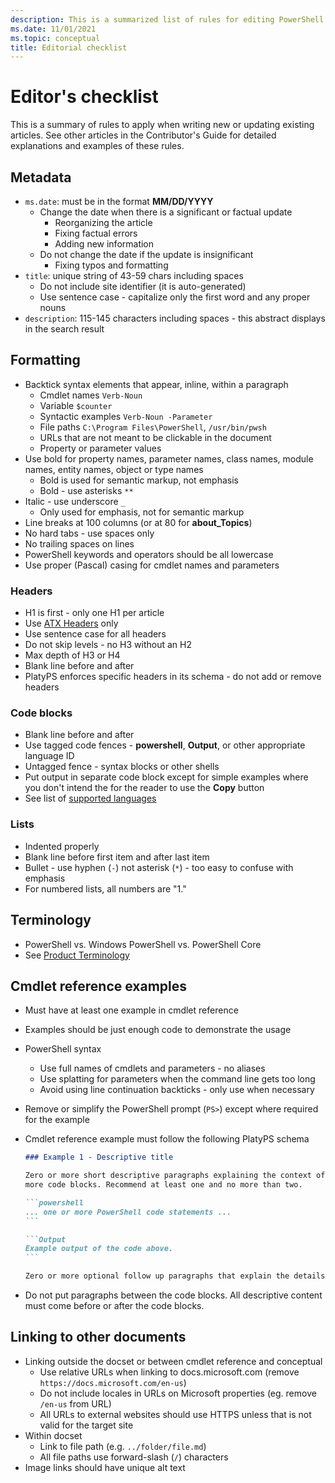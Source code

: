 ```yaml
---
description: This is a summarized list of rules for editing PowerShell documentation.
ms.date: 11/01/2021
ms.topic: conceptual
title: Editorial checklist
---
```

# Editor's checklist

This is a summary of rules to apply when writing new or updating existing articles. See other
articles in the Contributor's Guide for detailed explanations and examples of these rules.

## Metadata

- `ms.date`: must be in the format **MM/DD/YYYY**
  - Change the date when there is a significant or factual update
    - Reorganizing the article
    - Fixing factual errors
    - Adding new information
  - Do not change the date if the update is insignificant
    - Fixing typos and formatting
- `title`: unique string of 43-59 chars including spaces
  - Do not include site identifier (it is auto-generated)
  - Use sentence case - capitalize only the first word and any proper nouns
- `description`: 115-145 characters including spaces - this abstract displays in the search result

## Formatting

- Backtick syntax elements that appear, inline, within a paragraph
  - Cmdlet names `Verb-Noun`
  - Variable `$counter`
  - Syntactic examples `Verb-Noun -Parameter`
  - File paths `C:\Program Files\PowerShell`, `/usr/bin/pwsh`
  - URLs that are not meant to be clickable in the document
  - Property or parameter values
- Use bold for property names, parameter names, class names, module names, entity names, object or
  type names
  - Bold is used for semantic markup, not emphasis
  - Bold - use asterisks `**`
- Italic - use underscore `_`
  - Only used for emphasis, not for semantic markup
- Line breaks at 100 columns (or at 80 for **about_Topics**)
- No hard tabs - use spaces only
- No trailing spaces on lines
- PowerShell keywords and operators should be all lowercase
- Use proper (Pascal) casing for cmdlet names and parameters

### Headers

- H1 is first - only one H1 per article
- Use [ATX Headers](https://github.github.com/gfm/#atx-headings) only
- Use sentence case for all headers
- Do not skip levels - no H3 without an H2
- Max depth of H3 or H4
- Blank line before and after
- PlatyPS enforces specific headers in its schema - do not add or remove headers

### Code blocks

- Blank line before and after
- Use tagged code fences - **powershell**, **Output**, or other appropriate language ID
- Untagged fence - syntax blocks or other shells
- Put output in separate code block except for simple examples where you don't intend the for the
  reader to use the **Copy** button
- See list of [supported languages](/contribute/code-in-docs#supported-languages)

### Lists

- Indented properly
- Blank line before first item and after last item
- Bullet - use hyphen (`-`) not asterisk (`*`) - too easy to confuse with emphasis
- For numbered lists, all numbers are "1."

## Terminology

- PowerShell vs. Windows PowerShell vs. PowerShell Core
- See [Product Terminology](powershell-style-guide.md#product-terminology)

## Cmdlet reference examples

- Must have at least one example in cmdlet reference
- Examples should be just enough code to demonstrate the usage
- PowerShell syntax
  - Use full names of cmdlets and parameters - no aliases
  - Use splatting for parameters when the command line gets too long
  - Avoid using line continuation backticks - only use when necessary
- Remove or simplify the PowerShell prompt (`PS>`) except where required for the example
- Cmdlet reference example must follow the following PlatyPS schema

  ~~~Markdown
  ### Example 1 - Descriptive title

  Zero or more short descriptive paragraphs explaining the context of the example followed by one or
  more code blocks. Recommend at least one and no more than two.

  ```powershell
  ... one or more PowerShell code statements ...
  ```

  ```Output
  Example output of the code above.
  ```

  Zero or more optional follow up paragraphs that explain the details of the code and output.
  ~~~

- Do not put paragraphs between the code blocks. All descriptive content must come before or after
  the code blocks.

## Linking to other documents

- Linking outside the docset or between cmdlet reference and conceptual
  - Use relative URLs when linking to docs.microsoft.com (remove `https://docs.microsoft.com/en-us`)
  - Do not include locales in URLs on Microsoft properties (eg. remove `/en-us` from URL)
  - All URLs to external websites should use HTTPS unless that is not valid for the target site
- Within docset
  - Link to file path (e.g. `../folder/file.md`)
  - All file paths use forward-slash (`/`) characters
- Image links should have unique alt text
